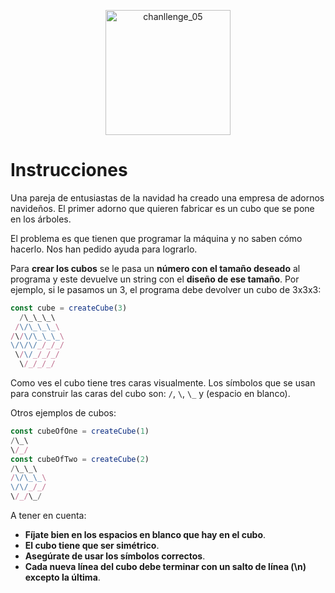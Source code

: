 <p align="center">
    <img alt="chanllenge_05" src="https://adventjs.dev/challenges-2022/6.svg" width="200"  /> 
</p>

# Instrucciones

Una pareja de entusiastas de la navidad ha creado una empresa de adornos navideños. El primer adorno que quieren fabricar es un cubo que se pone en los árboles.

El problema es que tienen que programar la máquina y no saben cómo hacerlo. Nos han pedido ayuda para lograrlo.

Para **crear los cubos** se le pasa un **número con el tamaño deseado** al programa y este devuelve un string con el **diseño de ese tamaño**. Por ejemplo, si le pasamos un 3, el programa debe devolver un cubo de 3x3x3:

```js
const cube = createCube(3)
  /\_\_\_\
 /\/\_\_\_\
/\/\/\_\_\_\
\/\/\/_/_/_/
 \/\/_/_/_/
  \/_/_/_/
```

Como ves el cubo tiene tres caras visualmente. Los símbolos que se usan para construir las caras del cubo son: `/`, `\`, `\_` y (espacio en blanco).

Otros ejemplos de cubos:

```js
const cubeOfOne = createCube(1)
/\_\
\/_/
const cubeOfTwo = createCube(2)
/\_\_\
/\/\_\_\
\/\/_/_/
\/_/\_/
```

A tener en cuenta:

- **Fíjate bien en los espacios en blanco que hay en el cubo**.
- **El cubo tiene que ser simétrico**.
- **Asegúrate de usar los símbolos correctos**.
- **Cada nueva línea del cubo debe terminar con un salto de línea (\n) excepto la última**.
